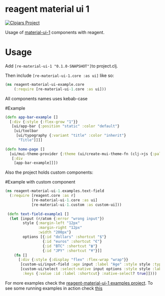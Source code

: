 # reagent material ui 1
[![Clojars Project](https://img.shields.io/clojars/v/re-material-ui-1.svg)](https://clojars.org/re-material-ui-1)

Usage of [material-ui-1](https://material-ui.com/) components with reagent.

# Usage
 Add `[re-material-ui-1 "0.1.0-SNAPSHOT"]`to project.clj.

Then include `[re-material-ui-1.core :as ui]` like so:
```clojure
(ns reagent-material-ui-example.core
    (:require [re-material-ui-1.core :as ui]))
````
All components names uses kebab-case

#Example 

```clojure
(defn app-bar-example []
  [:div {:style {:flex-grow "1"}}
   [ui/app-bar {:position "static" :color "default"}
    [ui/toolbar
     [ui/typography {:variant "title" :color "inherit"}
      "Title"]]]]
      
(defn home-page []
  [ui/mui-theme-provider {:theme (ui/create-mui-theme-fn (clj->js {:palette {:type "light"}}))}
   [:div
    [app-bar-example]]])
 ```
Also the project holds custom components:

#Example with custom component
```clojure
(ns reagent-material-ui-1.examples.text-field
  (:require [reagent.core :as r]
            [re-material-ui-1.core :as ui]
            [re-material-ui-1.custom :as custom-ui]))
            
 (defn text-field-example1 []
  (let [input (r/atom {:error "wrong input"})
        style {:margin-left "12px"
               :margin-right "12px"
               :width "200px"}
        options [{:id "dollars" :shortcut "$"}
                 {:id "euros" :shortcut "€"}
                 {:id "BTC" :shortcut "฿"}
                 {:id "JPY" :shortcut "¥"}]]
    (fn []
      [:div {:style {:display "flex" :flex-wrap "wrap"}}
       [custom-ui/input-field :age input :label "Age" :style style :type "number" :end-adornment "years"]
       [custom-ui/select :select-native input options :style style :label "Native Select"
        :keys {:value :id :label :shortcut} :native-select? true]])))
```
 
 For more examples check the [reagent-material-ui-1 examples project](https://github.com/m-arch/reagent-material-ui-1).
 To see some running examples in action check [this](http://109.74.201.239:3000/) 
